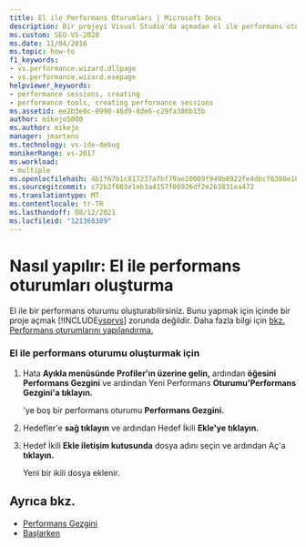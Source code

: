 ```yaml
---
title: El ile Performans Oturumları | Microsoft Docs
description: Bir projeyi Visual Studio'da açmadan el ile performans oturumu Visual Studio.
ms.custom: SEO-VS-2020
ms.date: 11/04/2016
ms.topic: how-to
f1_keywords:
- vs.performance.wizard.dllpage
- vs.performance.wizard.exepage
helpviewer_keywords:
- performance sessions, creating
- performance tools, creating performance sessions
ms.assetid: ee2b3e0c-0990-46d9-8de6-c29fa386b15b
author: mikejo5000
ms.author: mikejo
manager: jmartens
ms.technology: vs-ide-debug
monikerRange: vs-2017
ms.workload:
- multiple
ms.openlocfilehash: 4b1f67b1c817237a7bf79ae20009f949b0922fe4dbcf6380e184b009616307db
ms.sourcegitcommit: c72b2f603e1eb3a4157f00926df2e263831ea472
ms.translationtype: MT
ms.contentlocale: tr-TR
ms.lasthandoff: 08/12/2021
ms.locfileid: "121368389"
---
```

# <a name="how-to-manually-create-performance-sessions"></a>Nasıl yapılır: El ile performans oturumları oluşturma
El ile bir performans oturumu oluşturabilirsiniz. Bunu yapmak için içinde bir proje açmak [!INCLUDE[vsprvs](../code-quality/includes/vsprvs_md.md)] zorunda değildir. Daha fazla bilgi için [bkz. Performans oturumlarını yapılandırma.](../profiling/configuring-performance-sessions.md)

### <a name="to-manually-create-a-performance-session"></a>El ile performans oturumu oluşturmak için

1. Hata **Ayıkla menüsünde** **Profiler'ın üzerine gelin,** ardından **öğesini Performans Gezgini** ve ardından Yeni Performans **Oturumu'Performans Gezgini'a tıklayın.**

     'ye boş bir performans oturumu **Performans Gezgini.**

2. Hedefler'e **sağ tıklayın** ve ardından Hedef İkili **Ekle'ye tıklayın.**

3. Hedef İkili **Ekle iletişim kutusunda** dosya adını seçin ve ardından Aç'a **tıklayın.**

     Yeni bir ikili dosya eklenir.

## <a name="see-also"></a>Ayrıca bkz.
- [Performans Gezgini](../profiling/performance-explorer.md)
- [Başlarken](../profiling/getting-started-with-performance-tools.md)
